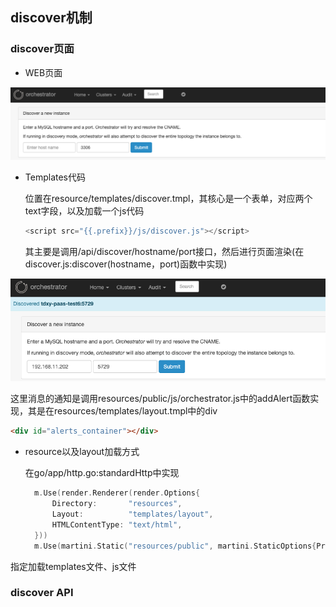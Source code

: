 ## discover机制

### discover页面

- WEB页面


![image-20200805114555955](assets/image-20200805114555955.png)

- Templates代码

  位置在resource/templates/discover.tmpl，其核心是一个表单，对应两个text字段，以及加载一个js代码

  ```javascript
  <script src="{{.prefix}}/js/discover.js"></script>
  ```

  其主要是调用/api/discover/hostname/port接口，然后进行页面渲染(在discover.js:discover(hostname，port)函数中实现)

![image-20200805115158378](assets/image-20200805115158378.png)

这里消息的通知是调用resources/public/js/orchestrator.js中的addAlert函数实现，其是在resources/templates/layout.tmpl中的div

```html
<div id="alerts_container"></div>
```

- resource以及layout加载方式

  在go/app/http.go:standardHttp中实现

  ```go
  	m.Use(render.Renderer(render.Options{
  		Directory:       "resources",
  		Layout:          "templates/layout",
  		HTMLContentType: "text/html",
  	}))
  	m.Use(martini.Static("resources/public", martini.StaticOptions{Prefix: config.Config.URLPrefix}))
  ```
指定加载templates文件、js文件

### discover API